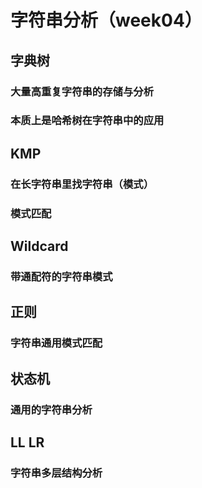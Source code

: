 # 字符串分析（week04）

## 字典树

### 大量高重复字符串的存储与分析

### 本质上是哈希树在字符串中的应用

## KMP

### 在长字符串里找字符串（模式）

### 模式匹配

## Wildcard

### 带通配符的字符串模式

## 正则

### 字符串通用模式匹配

## 状态机

### 通用的字符串分析

## LL LR

### 字符串多层结构分析

